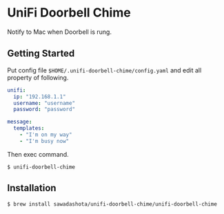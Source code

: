 UniFi Doorbell Chime
===

Notify to Mac when Doorbell is rung.

Getting Started
---

Put config file `$HOME/.unifi-doorbell-chime/config.yaml` and edit all property of following.

```yaml
unifi:
  ip: "192.168.1.1"
  username: "username"
  password: "password"

message:
  templates:
    - "I'm on my way"
    - "I'm busy now"
```

Then exec command.

```
$ unifi-doorbell-chime
```

Installation
---

```
$ brew install sawadashota/unifi-doorbell-chime/unifi-doorbell-chime
```
